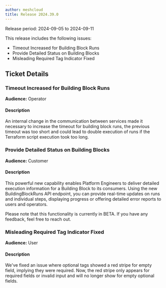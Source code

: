 ```yaml
---
author: meshcloud
title: Release 2024.39.0
---
```


Release period: 2024-09-05 to 2024-09-11

This release includes the following issues:
* Timeout Increased for Building Block Runs
* Provide Detailed Status on Building Blocks
* Misleading Required Tag Indicator Fixed
<!--truncate-->

## Ticket Details
### Timeout Increased for Building Block Runs
**Audience:** Operator


#### Description
An internal change in the communication between services made it necessary
to increase the timeout for building block runs, the previous timeout was
too short and could lead to double execution of runs if the Terraform script
execution took too long.

### Provide Detailed Status on Building Blocks
**Audience:** Customer


#### Description
This powerful new capability enables Platform Engineers to deliver detailed execution information for a Building Block to its consumers. Using the new BuildingBlockRuns API endpoint, you can provide real-time updates on runs and individual steps, displaying progress or offering detailed error reports to users and operators.

Please note that this functionality is currently in BETA. If you have any feedback, feel free to reach out.

### Misleading Required Tag Indicator Fixed
**Audience:** User


#### Description
We've fixed an issue where optional tags showed a red stripe for empty field, implying they were required. Now, the red stripe 
only appears for required fields or invalid input and will no longer show for empty optional fields.

